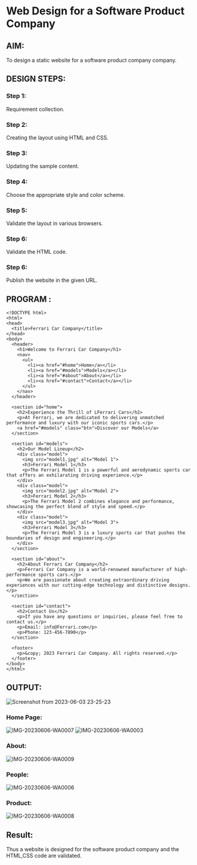 # Web Design for a Software Product Company

## AIM:

To design a static website for a software product company company.

## DESIGN STEPS:

### Step 1:

Requirement collection.

### Step 2:

Creating the layout using HTML and CSS.

### Step 3:

Updating the sample content.

### Step 4:

Choose the appropriate style and color scheme.

### Step 5:

Validate the layout in various browsers.

### Step 6:

Validate the HTML code.

### Step 6:

Publish the website in the given URL.

## PROGRAM :
```
<!DOCTYPE html>
<html>
<head>
  <title>Ferrari Car Company</title>
</head>
<body>
  <header>
    <h1>Welcome to Ferrari Car Company</h1>
    <nav>
      <ul>
        <li><a href="#home">Home</a></li>
        <li><a href="#models">Models</a></li>
        <li><a href="#about">About</a></li>
        <li><a href="#contact">Contact</a></li>
      </ul>
    </nav>
  </header>
  
  <section id="home">
    <h2>Experience the Thrill of LFerrari Cars</h2>
    <p>At Ferrari, we are dedicated to delivering unmatched performance and luxury with our iconic sports cars.</p>
    <a href="#models" class="btn">Discover our Models</a>
  </section>
  
  <section id="models">
    <h2>Our Model Lineup</h2>
    <div class="model">
      <img src="model1.jpg" alt="Model 1">
      <h3>Ferrari Model 1</h3>
      <p>The Ferrari Model 1 is a powerful and aerodynamic sports car that offers an exhilarating driving experience.</p>
    </div>
    <div class="model">
      <img src="model2.jpg" alt="Model 2">
      <h3>Ferrari Model 2</h3>
      <p>The Ferrari Model 2 combines elegance and performance, showcasing the perfect blend of style and speed.</p>
    </div>
    <div class="model">
      <img src="model3.jpg" alt="Model 3">
      <h3>Ferrari Model 3</h3>
      <p>The Ferrari Model 3 is a luxury sports car that pushes the boundaries of design and engineering.</p>
    </div>
  </section>
  
  <section id="about">
    <h2>About Ferrari Car Company</h2>
    <p>Ferrari Car Company is a world-renowned manufacturer of high-performance sports cars.</p>
    <p>We are passionate about creating extraordinary driving experiences with our cutting-edge technology and distinctive designs.</p>
  </section>
  
  <section id="contact">
    <h2>Contact Us</h2>
    <p>If you have any questions or inquiries, please feel free to contact us.</p>
    <p>Email: info@Ferrari.com</p>
    <p>Phone: 123-456-7890</p>
  </section>
  
  <footer>
    <p>&copy; 2023 Ferrari Car Company. All rights reserved.</p>
  </footer>
</body>
</html>
```

## OUTPUT:
![Screenshot from 2023-06-03 23-25-23](https://github.com/Raja8334/productcompanywebsite/assets/120719634/cd25a304-33fe-4614-a405-2417721928e0)

### Home Page:
![IMG-20230606-WA0007](https://github.com/Raja8334/productcompanywebsite/assets/120719634/367f2085-75b4-4e56-988a-7846990f3c87)
![IMG-20230606-WA0003](https://github.com/Raja8334/productcompanywebsite/assets/120719634/e8e4ef27-5715-4ceb-8a2c-c7066e3f76ba)

### About:
![IMG-20230606-WA0009](https://github.com/Raja8334/productcompanywebsite/assets/120719634/9267bb1a-51d0-4af3-ae5f-904f9826039a)
### People:
![IMG-20230606-WA0006](https://github.com/Raja8334/productcompanywebsite/assets/120719634/8cc22529-54b3-4018-83d2-08aa50743a2d)
### Product:
![IMG-20230606-WA0008](https://github.com/Raja8334/productcompanywebsite/assets/120719634/0d6ab591-401d-44b9-93e5-f92cf5456412)

## Result:

Thus a website is designed for the software product company and the HTML,CSS code are validated.
